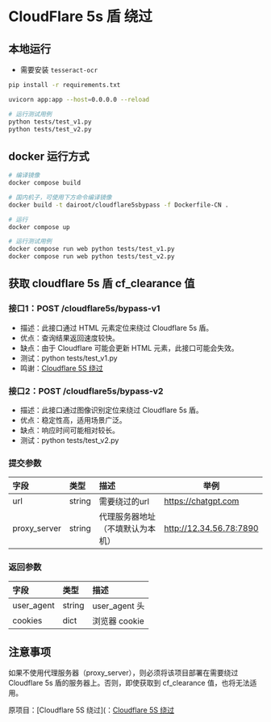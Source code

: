 # CloudFlare 5s 盾 绕过

## 本地运行
- 需要安装 `tesseract-ocr`
```bash
pip install -r requirements.txt

uvicorn app:app --host=0.0.0.0 --reload

# 运行测试用例
python tests/test_v1.py
python tests/test_v2.py
```

## docker 运行方式
```bash
# 编译镜像
docker compose build

# 国内机子，可使用下方命令编译镜像
docker build -t dairoot/cloudflare5sbypass -f Dockerfile-CN .

# 运行
docker compose up

# 运行测试用例
docker compose run web python tests/test_v1.py
docker compose run web python tests/test_v2.py
```

## 获取 cloudflare 5s 盾 cf_clearance 值
### 接口1：POST /cloudflare5s/bypass-v1 
- 描述：此接口通过 HTML 元素定位来绕过 Cloudflare 5s 盾。
- 优点：查询结果返回速度较快。
- 缺点：由于 Cloudflare 可能会更新 HTML 元素，此接口可能会失效。
- 测试：python tests/test_v1.py
- 鸣谢：[Cloudflare 5S 绕过](https://github.com/sarperavci/CloudflareBypassForScraping)

### 接口2：POST /cloudflare5s/bypass-v2
- 描述：此接口通过图像识别定位来绕过 Cloudflare 5s 盾。
- 优点：稳定性高，适用场景广泛。
- 缺点：响应时间可能相对较长。
- 测试：python tests/test_v2.py


### 提交参数

| 字段 | 类型 | 描述                       | 举例                      |
|:---|:---|:-------------------------|-------------------------|
| url | string | 需要绕过的url  | https://chatgpt.com     |
| proxy_server | string | 代理服务器地址（不填默认为本机）         | http://12.34.56.78:7890 |

### 返回参数
| 字段         | 类型     | 描述            |
|:-----------|:-------|:--------------|
| user_agent | string | user_agent  头 |
| cookies    | dict   | 浏览器 cookie    |



## 注意事项
如果不使用代理服务器（proxy_server），则必须将该项目部署在需要绕过 Cloudflare 5s 盾的服务器上。否则，即使获取到 cf_clearance 值，也将无法适用。

原项目：[Cloudflare 5S 绕过](：[Cloudflare 5S 绕过](URL_ADDRESS.com/sarperavci/CloudflareBypassForScraping)